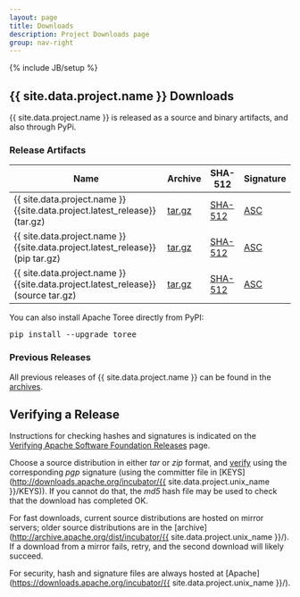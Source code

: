 ```yaml
---
layout: page
title: Downloads
description: Project Downloads page
group: nav-right
---
```

<!--
{% comment %}
Licensed to the Apache Software Foundation (ASF) under one or more
contributor license agreements.  See the NOTICE file distributed with
this work for additional information regarding copyright ownership.
The ASF licenses this file to you under the Apache License, Version 2.0
(the "License"); you may not use this file except in compliance with
the License.  You may obtain a copy of the License at

http://www.apache.org/licenses/LICENSE-2.0

Unless required by applicable law or agreed to in writing, software
distributed under the License is distributed on an "AS IS" BASIS,
WITHOUT WARRANTIES OR CONDITIONS OF ANY KIND, either express or implied.
See the License for the specific language governing permissions and
limitations under the License.
{% endcomment %}
-->
{% include JB/setup %}

## {{ site.data.project.name }} Downloads

{{ site.data.project.name }} is released as a source and binary artifacts, and also through PyPi.

### Release Artifacts


<table class="table table-hover sortable">
    <thead>
        <tr>
            <th><b>Name</b></th>
            <th><b>Archive</b></th>
            <th><b>SHA-512</b></th>
            <th><b>Signature</b></th>
        </tr>
    </thead>
    <tbody>
        <tr>
            <td>{{ site.data.project.name }} {{site.data.project.latest_release}} (tar.gz)</td>
            <td><a href="http://www.apache.org/dyn/closer.lua/incubator/{{site.data.project.unix_name}}/{{site.data.project.latest_release}}/toree/toree-{{site.data.project.latest_release}}-bin.tar.gz">tar.gz</a></td>
            <td><a href="http://downloads.apache.org/incubator/{{site.data.project.unix_name}}/{{site.data.project.latest_release}}/toree/toree-{{site.data.project.latest_release}}-bin.tar.gz.sha512">SHA-512</a></td>
            <td><a href="http://downloads.apache.org/incubator/{{site.data.project.unix_name}}/{{site.data.project.latest_release}}/toree/toree-{{site.data.project.latest_release}}-bin.tar.gz.asc">ASC</a></td>
        </tr>
        <tr>
            <td>{{ site.data.project.name }} {{site.data.project.latest_release}} (pip tar.gz)</td>
            <td><a href="http://www.apache.org/dyn/closer.lua/incubator/{{site.data.project.unix_name}}/{{site.data.project.latest_release}}/toree-pip/toree-{{site.data.project.pip_latest_release}}.tar.gz">tar.gz</a></td>
            <td><a href="http://downloads.apache.org/incubator/{{site.data.project.unix_name}}/{{site.data.project.latest_release}}/toree-pip/toree-{{site.data.project.pip_latest_release}}.tar.gz.sha512">SHA-512</a></td>
            <td><a href="http://downloads.apache.org/incubator/{{site.data.project.unix_name}}/{{site.data.project.latest_release}}/toree-pip/toree-{{site.data.project.pip_latest_release}}.tar.gz.asc">ASC</a></td>
        </tr>
        <tr>
            <td>{{ site.data.project.name }} {{site.data.project.latest_release}} (source tar.gz)</td>
            <td><a href="http://www.apache.org/dyn/closer.lua/incubator/{{site.data.project.unix_name}}/{{site.data.project.latest_release}}/toree/toree-{{site.data.project.latest_release}}-src.tar.gz">tar.gz</a></td>
            <td><a href="http://downloads.apache.org/incubator/{{site.data.project.unix_name}}/{{site.data.project.latest_release}}/toree/toree-{{site.data.project.latest_release}}-src.tar.gz.sha512">SHA-512</a></td>
            <td><a href="http://downloads.apache.org/incubator/{{site.data.project.unix_name}}/{{site.data.project.latest_release}}/toree/toree-{{site.data.project.latest_release}}-src.tar.gz.asc">ASC</a></td>
        </tr>
        <!--tr>
            <td>Release Notes</td>
            <td><a href="/releases/spark/{{ site.data.project.latest_release }}/release-notes">{{ site.data.project.latest_release }}</a></td>
            <td></td>
            <td></td>
            <td></td>
        </tr-->
    </tbody>
</table>

You can also install Apache Toree directly from PyPI:

<pre>
pip install --upgrade toree
</pre>

### Previous Releases

All previous releases of {{ site.data.project.name }} can be found in the [archives](http://archive.apache.org/dist/incubator/{{site.data.project.unix_name}}/).

## Verifying a Release

Instructions for checking hashes and signatures is indicated on the [Verifying Apache Software Foundation Releases](http://www.apache.org/info/verification.html) page.

Choose a source distribution in either *tar* or *zip* format,
and [verify](http://www.apache.org/dyn/closer.cgi#verify)
using the corresponding *pgp* signature (using the committer file in
[KEYS](http://downloads.apache.org/incubator/{{ site.data.project.unix_name }}/KEYS)).
If you cannot do that, the *md5* hash file may be used to check that the
download has completed OK.

For fast downloads, current source distributions are hosted on mirror servers;
older source distributions are in the
[archive](http://archive.apache.org/dist/incubator/{{ site.data.project.unix_name }}/).
If a download from a mirror fails, retry, and the second download will likely
succeed.

For security, hash and signature files are always hosted at
[Apache](https://downloads.apache.org/incubator/{{ site.data.project.unix_name }}/).
